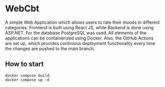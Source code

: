 # WebCbt

A simple Web Application which allows users to rate their moods in different categories. Frontend is built using React JS, while Backend is done using ASP.NET. For the database PostgreSQL was used. All elements of the applications can be containerized using Docker. Also, the GitHub Actions are set up, which provides continious deployment functionality every time the changes are pushed to the main branch. 

## How to start

```
docker compose build
docker compose up -d
```
